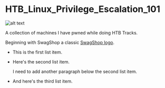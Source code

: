 # HTB_Linux_Privilege_Escalation_101

![alt text](https://techround.co.uk/wp-content/uploads/2023/09/hack-the-box-e1694085620820.png)

A collection of machines I have pwned while doing HTB Tracks.

Beginning with SwagShop a classic [SwagShop logo](https://labs.hackthebox.com/storage/avatars/23477a54b0a750374e281656d69e7661.png).

* This is the first list item.
* Here's the second list item.

    I need to add another paragraph below the second list item.

* And here's the third list item.
